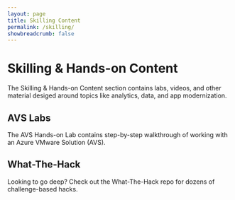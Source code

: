 ```yaml
---
layout: page
title: Skilling Content
permalink: /skilling/
showbreadcrumb: false
---
```


# Skilling & Hands-on Content

The Skilling & Hands-on Content section contains labs, videos, and other material desiged around topics like analytics, data, and app modernization.

## AVS Labs
The AVS Hands-on Lab contains step-by-step walkthrough of working with an Azure VMware Solution (AVS).

## What-The-Hack
Looking to go deep? Check out the What-The-Hack repo for dozens of challenge-based hacks.
